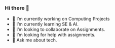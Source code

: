 ### Hi there 👋
- 🔭 I’m currently working on Computing Projects
- 🌱 I’m currently learning SE & AI.
- 👯 I’m looking to collaborate on Assignments.
- 🤔 I’m looking for help with assignments.
- 💬 Ask me about tech.
<!--
**geekarp/geekarp** is a ✨ _special_ ✨ repository because its `README.md` (this file) appears on your GitHub profile.

Here are some ideas to get you started:

- 🔭 I’m currently working on Computing Projects
- 🌱 I’m currently learning SE & AI.
- 👯 I’m looking to collaborate on Assignments.
- 🤔 I’m looking for help with assignments.
- 💬 Ask me about tech.
- 📫 I can be reached via git.
- 😄 Pronouns: ...
- ⚡ Fun fact: ...
-->
